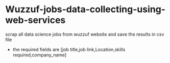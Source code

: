 # Wuzzuf-jobs-data-collecting-using-web-services

scrap all data science jobs from wuzzuf website and save 
the results in csv file

- the required fields are
[job title,job link,Location,skills required,company_name]
